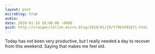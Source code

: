 ```yaml
---
layout: post
microblog: true
audio: 
date: 2010-01-18 18:00:00 -0600
guid: http://craigmcclellan.micro.blog/2010/01/19/t7963492871.html
---
```

Today has not been very productive, but I really needed a day to recover from this weekend. Saying that makes me feel old.
